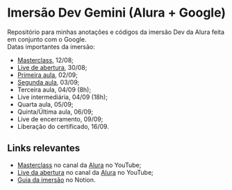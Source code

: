 # Imersão Dev Gemini (Alura + Google)

Repositório para minhas anotações e códigos da imersão Dev da Alura feita em conjunto com o Google.  
Datas importantes da imersão:

- [Masterclass](https://youtu.be/3m6dzdlfgeM), 12/08;
- [Live de abertura](https://www.youtube.com/live/i4W_bkGkk6s), 30/08;
- [Primeira aula](https://cursos.alura.com.br/imersoes/aulas/aula-01-iniciando-o-projeto-com-html-e-css-c134), 02/09;
- [Segunda aula](https://cursos.alura.com.br/imersoes/aulas/aula-02-estilizando-o-projeto-com-css-c135), 03/09;
- Terceira aula, 04/09 (8h);
- Live intermediária, 04/09 (18h);
- Quarta aula, 05/09;
- Quinta/Última aula, 06/09;
- Live de encerramento, 09/09;
- Liberação do certificado, 16/09.

## Links relevantes

- [Masterclass](https://youtu.be/3m6dzdlfgeM) no canal da [Alura](https://www.youtube.com/@alura) no YouTube;
- [Live da abertura](https://www.youtube.com/live/i4W_bkGkk6s) no canal da [Alura](https://www.youtube.com/@alura) no YouTube;
- [Guia da imersão](https://grupoalura.notion.site/Imers-o-Dev-com-Gemini-Guia-de-Mergulho-7742af09c51649348a91f67157df8a41#fbfa928f2b37444b91c995f7e00e8f58) no Notion.
